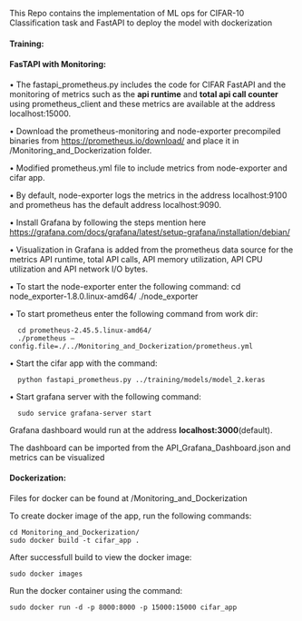 This Repo contains the implementation of ML ops for CIFAR-10 Classification task and FastAPI to deploy the model with dockerization

#### Training:





#### FasTAPI with Monitoring:

• The fastapi_prometheus.py includes the code for CIFAR FastAPI and the monitoring of metrics such as the __api runtime__ and __total api call counter__ using prometheus_client and these metrics are available at the address localhost:15000.

• Download the prometheus-monitoring and node-exporter precompiled binaries from https://prometheus.io/download/ and place it in /Monitoring_and_Dockerization folder.

• Modified prometheus.yml file to include metrics from node-exporter and cifar app. 

• By default, node-exporter logs the metrics in the address localhost:9100 and prometheus has the default address localhost:9090.

• Install Grafana by following the steps mention here https://grafana.com/docs/grafana/latest/setup-grafana/installation/debian/

• Visualization in Grafana is added from the prometheus data source for the metrics API runtime, total API calls, API memory utilization, API CPU utilization and API network I/O bytes.

• To start the node-exporter enter the following command:
        cd node_exporter-1.8.0.linux-amd64/ 
        ./node_exporter

• To start prometheus enter the following command from work dir:

      cd prometheus-2.45.5.linux-amd64/
      ./prometheus –config.file=./../Monitoring_and_Dockerization/prometheus.yml

• Start the cifar app with the command:

      python fastapi_prometheus.py ../training/models/model_2.keras

• Start grafana server with the following command:

      sudo service grafana-server start

Grafana dashboard would run at the address __localhost:3000__(default).

The dashboard can be imported from the API_Grafana_Dashboard.json and metrics can be visualized 


#### Dockerization:

Files for docker can be found at /Monitoring_and_Dockerization

To create docker image of the app, run the following commands:

    cd Monitoring_and_Dockerization/
    sudo docker build -t cifar_app .

After successfull build to view the docker image:

    sudo docker images
  
Run the docker container using the command:

    sudo docker run -d -p 8000:8000 -p 15000:15000 cifar_app
